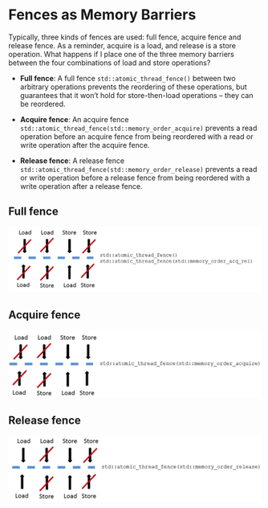 # Fences as Memory Barriers

Typically, three kinds of fences are used: full fence, acquire fence and release fence. As a reminder, acquire is a load, and release is a store operation. What happens if I place one of the three memory barriers between the four combinations of load and store operations?

* **Full fence**: A full fence `std::atomic_thread_fence()` between two arbitrary operations prevents the reordering of these operations, but guarantees that it won’t hold for store-then-load operations – they can be reordered.

* **Acquire fence**: An acquire fence `std::atomic_thread_fence(std::memory_order_acquire)` prevents a read operation before an acquire fence from being reordered with a read or write operation after the acquire fence.

* **Release fence**: A release fence `std::atomic_thread_fence(std::memory_order_release)` prevents a read or write operation before a release fence from being reordered with a write operation after a release fence.

## Full fence

![](./assets/full_fence.png)

## Acquire fence

![](./assets/acquire_fence.png)

## Release fence

![](./assets/release_fence.png)
